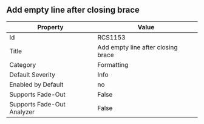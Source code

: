 ## Add empty line after closing brace

Property | Value
--- | --- 
Id | RCS1153
Title | Add empty line after closing brace
Category | Formatting
Default Severity | Info
Enabled by Default | no
Supports Fade-Out | False
Supports Fade-Out Analyzer | False
